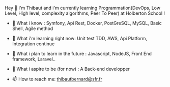 

Hey 👋 I'm Thibaut and i'm currently learning Programmation(DevOps, Low Level, High level, complexity algorithms, Peer To Peer) at Holberton School !

- 💼 What i know : Symfony, Api Rest, Docker, PostGreSQL, MySQL, Basic Shell, Agile method

- 🤯 What i'm learning right now: Unit test TDD, AWS, Api Platform, Integration continue 

- 🚀 What i plan to learn in the future : Javascript, NodeJS, Front End framework, Laravel.. 

- 🤩 What i aspire to be (for now) : A Back-end developper  

- 📫 How to reach me: thibautbernard@sfr.fr
